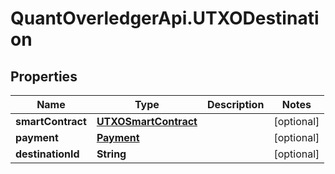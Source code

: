 # QuantOverledgerApi.UTXODestination

## Properties

Name | Type | Description | Notes
------------ | ------------- | ------------- | -------------
**smartContract** | [**UTXOSmartContract**](UTXOSmartContract.md) |  | [optional] 
**payment** | [**Payment**](Payment.md) |  | [optional] 
**destinationId** | **String** |  | [optional] 


